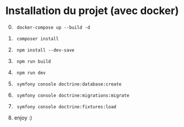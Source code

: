 # Installation du projet (avec docker)

0.  <code> docker-compose up --build -d </code>

1.  <code> composer install </code>

2.  <code> npm install --dev-save </code>

3.  <code> npm run build </code>

4.  <code> npm run dev </code>

5.  <code> symfony console doctrine:database:create </code>

6.  <code> symfony console doctrine:migrations:migrate </code>

7.  <code> symfony console doctrine:fixtures:load </code>

8.  enjoy :)

